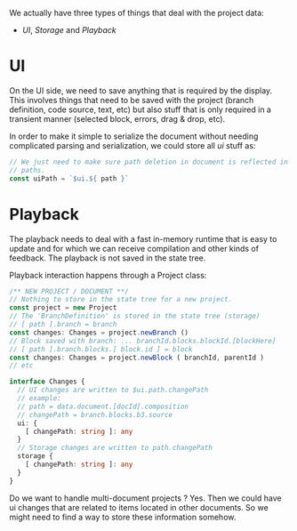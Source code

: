 We actually have three types of things that deal with the project data:

- *UI*, *Storage* and *Playback*

# UI

On the UI side, we need to save anything that is required by the display.
This involves things that need to be saved with the project (branch definition,
code source, text, etc) but also stuff that is only required in a transient manner
(selected block, errors, drag & drop, etc).

In order to make it simple to serialize the document without needing complicated
parsing and serialization, we could store all *ui* stuff as:

```ts
// We just need to make sure path deletion in document is reflected in the $ui
// paths.
const uiPath = `$ui.${ path }`
```

# Playback

The playback needs to deal with a fast in-memory runtime that is easy to update and
for which we can receive compilation and other kinds of feedback. The playback
is not saved in the state tree.

Playback interaction happens through a Project class:

```ts
/** NEW PROJECT / DOCUMENT **/
// Nothing to store in the state tree for a new project.
const project = new Project
// The 'BranchDefinition' is stored in the state tree (storage)
// [ path ].branch = branch
const changes: Changes = project.newBranch ()
// Block saved with branch: ... branchId.blocks.blockId.[blockHere]
// [ path ].branch.blocks.[ block.id ] = block
const changes: Changes = project.newBlock ( branchId, parentId )
// etc

interface Changes {
  // UI changes are written to $ui.path.changePath
  // example:
  // path = data.document.[docId].composition
  // changePath = branch.blocks.b3.source
  ui: { 
    [ changePath: string ]: any 
  }
  // Storage changes are written to path.changePath
  storage { 
    [ changePath: string ]: any
  }
}
```

Do we want to handle multi-document projects ? Yes. Then we could have ui changes
that are related to items located in other documents. So we might need to find a
way to store these information somehow.


